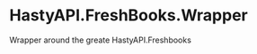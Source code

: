 HastyAPI.FreshBooks.Wrapper
===========================

Wrapper around the greate HastyAPI.Freshbooks
